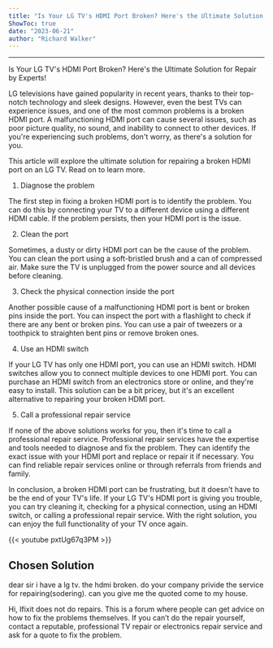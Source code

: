 ```yaml
---
title: "Is Your LG TV's HDMI Port Broken? Here's the Ultimate Solution for Repair by Experts!"
ShowToc: true 
date: "2023-06-21"
author: "Richard Walker"
---
```

*****
Is Your LG TV's HDMI Port Broken? Here's the Ultimate Solution for Repair by Experts!

LG televisions have gained popularity in recent years, thanks to their top-notch technology and sleek designs. However, even the best TVs can experience issues, and one of the most common problems is a broken HDMI port. A malfunctioning HDMI port can cause several issues, such as poor picture quality, no sound, and inability to connect to other devices. If you're experiencing such problems, don't worry, as there's a solution for you.

This article will explore the ultimate solution for repairing a broken HDMI port on an LG TV. Read on to learn more.

1. Diagnose the problem

The first step in fixing a broken HDMI port is to identify the problem. You can do this by connecting your TV to a different device using a different HDMI cable. If the problem persists, then your HDMI port is the issue.

2. Clean the port

Sometimes, a dusty or dirty HDMI port can be the cause of the problem. You can clean the port using a soft-bristled brush and a can of compressed air. Make sure the TV is unplugged from the power source and all devices before cleaning.

3. Check the physical connection inside the port

Another possible cause of a malfunctioning HDMI port is bent or broken pins inside the port. You can inspect the port with a flashlight to check if there are any bent or broken pins. You can use a pair of tweezers or a toothpick to straighten bent pins or remove broken ones.

4. Use an HDMI switch

If your LG TV has only one HDMI port, you can use an HDMI switch. HDMI switches allow you to connect multiple devices to one HDMI port. You can purchase an HDMI switch from an electronics store or online, and they're easy to install. This solution can be a bit pricey, but it's an excellent alternative to repairing your broken HDMI port.

5. Call a professional repair service

If none of the above solutions works for you, then it's time to call a professional repair service. Professional repair services have the expertise and tools needed to diagnose and fix the problem. They can identify the exact issue with your HDMI port and replace or repair it if necessary. You can find reliable repair services online or through referrals from friends and family.

In conclusion, a broken HDMI port can be frustrating, but it doesn't have to be the end of your TV's life. If your LG TV's HDMI port is giving you trouble, you can try cleaning it, checking for a physical connection, using an HDMI switch, or calling a professional repair service. With the right solution, you can enjoy the full functionality of your TV once again.

{{< youtube pxtUg67q3PM >}} 



## Chosen Solution
 dear sir
i have a lg tv. the hdmi broken. do your company privide the service for repairing(sodering).
can you give me the quoted come to my house.

 Hi,
Ifixit does not do repairs.
This is a forum where people can get advice on how to fix the problems themselves.
If you can’t do the repair yourself, contact a reputable, professional TV repair or electronics repair service and ask for a quote to fix the problem.




